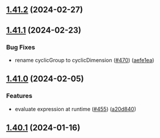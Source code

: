 

## [1.41.2](https://github.com/qlik-oss/sn-action-button/compare/v1.41.1...v1.41.2) (2024-02-27)

## [1.41.1](https://github.com/qlik-oss/sn-action-button/compare/v1.41.0...v1.41.1) (2024-02-23)


### Bug Fixes

* rename cyclicGroup to cyclicDimension ([#470](https://github.com/qlik-oss/sn-action-button/issues/470)) ([aefe1ea](https://github.com/qlik-oss/sn-action-button/commit/aefe1ea0070c079d32748676f1dc9b0e9aff7765))

## [1.41.0](https://github.com/qlik-oss/sn-action-button/compare/v1.40.1...v1.41.0) (2024-02-05)


### Features

* evaluate expression at runtime ([#455](https://github.com/qlik-oss/sn-action-button/issues/455)) ([a20d840](https://github.com/qlik-oss/sn-action-button/commit/a20d84089496beb839b588be3fa451a2ddb348d8))

## [1.40.1](https://github.com/qlik-oss/sn-action-button/compare/v1.40.0...v1.40.1) (2024-01-16)